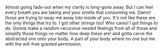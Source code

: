 Almost going fade-out when my clarity is long-gone away. 
But I can feel every breath you are taking and your smells that consuming me. 
Damn! those are trying to sway me away into inside of you. 
It's not like these are the only things that try to. 
I got other strings too! Who cares! I got things to do. 
Gonna make a random-recursive-nested feelings from all of those and simplify 
those things no matter how deep these are! and gotta carve the abstracted one 
onto your body. A part of your body where no one but me with the will-free granted permission.

